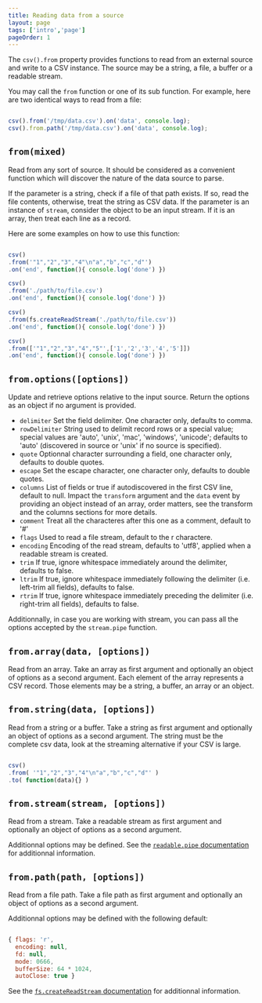 ```yaml
---
title: Reading data from a source
layout: page
tags: ['intro','page']
pageOrder: 1
---
```


The `csv().from` property provides functions to read from an external 
source and write to a CSV instance. The source may be a string, a file, 
a buffer or a readable stream.   

You may call the `from` function or one of its sub function. For example, 
here are two identical ways to read from a file:

```javascript

csv().from('/tmp/data.csv').on('data', console.log);
csv().from.path('/tmp/data.csv').on('data', console.log);
```


<a name="from"></a>
`from(mixed)`
-------------

Read from any sort of source. It should be considered as a convenient function which 
will discover the nature of the data source to parse.   

If the parameter is a string, check if a file of that path exists. If so, read the file contents,
otherwise, treat the string as CSV data. If the parameter is an instance of `stream`, consider the
object to be an input stream. If it is an array, then treat each line as a record.   

Here are some examples on how to use this function:

```javascript

csv()
.from('"1","2","3","4"\n"a","b","c","d"')
.on('end', function(){ console.log('done') })

csv()
.from('./path/to/file.csv')
.on('end', function(){ console.log('done') })

csv()
.from(fs.createReadStream('./path/to/file.csv'))
.on('end', function(){ console.log('done') })

csv()
.from(['"1","2","3","4","5"',['1','2','3','4','5']])
.on('end', function(){ console.log('done') })
```



<a name="from.options"></a>
`from.options([options])`
-------------------------

Update and retrieve options relative to the input source. Return 
the options as an object if no argument is provided.

*   `delimiter`     Set the field delimiter. One character only, defaults to comma.
*   `rowDelimiter`  String used to delimit record rows or a special value; special values are 'auto', 'unix', 'mac', 'windows', 'unicode'; defaults to 'auto' (discovered in source or 'unix' if no source is specified).
*   `quote`         Optionnal character surrounding a field, one character only, defaults to double quotes.
*   `escape`        Set the escape character, one character only, defaults to double quotes.
*   `columns`       List of fields or true if autodiscovered in the first CSV line, default to null. Impact the `transform` argument and the `data` event by providing an object instead of an array, order matters, see the transform and the columns sections for more details.
*   `comment`       Treat all the characteres after this one as a comment, default to '#'
*   `flags`         Used to read a file stream, default to the r charactere.
*   `encoding`      Encoding of the read stream, defaults to 'utf8', applied when a readable stream is created.
*   `trim`          If true, ignore whitespace immediately around the delimiter, defaults to false.
*   `ltrim`         If true, ignore whitespace immediately following the delimiter (i.e. left-trim all fields), defaults to false.
*   `rtrim`         If true, ignore whitespace immediately preceding the delimiter (i.e. right-trim all fields), defaults to false.

Additionnally, in case you are working with stream, you can pass all 
the options accepted by the `stream.pipe` function.


<a name="from.array"></a>
`from.array(data, [options])`
------------------------------

Read from an array. Take an array as first argument and optionally 
an object of options as a second argument. Each element of the array 
represents a CSV record. Those elements may be a string, a buffer, an
array or an object.


<a name="from.string"></a>
`from.string(data, [options])`
-------------------------------

Read from a string or a buffer. Take a string as first argument and 
optionally an object of options as a second argument. The string 
must be the complete csv data, look at the streaming alternative if your 
CSV is large.

```javascript

csv()
.from( '"1","2","3","4"\n"a","b","c","d"' )
.to( function(data){} )
```



<a name="from.stream"></a>
`from.stream(stream, [options])`
--------------------------------

Read from a stream. Take a readable stream as first argument and optionally 
an object of options as a second argument.

Additionnal options may be defined. See the [`readable.pipe` 
documentation][srpdo] for additionnal information.

[srpdo]: http://www.nodejs.org/api/stream.html#stream_readable_pipe_destination_options


<a name="from.path"></a>
`from.path(path, [options])`
----------------------------

Read from a file path. Take a file path as first argument and optionally an object 
of options as a second argument.

Additionnal options may be defined with the following default:

```javascript

{ flags: 'r',
  encoding: null,
  fd: null,
  mode: 0666,
  bufferSize: 64 * 1024,
  autoClose: true }

```

See the [`fs.createReadStream` documentation][fscpo] for additionnal information.

[fscpo]: http://www.nodejs.org/api/fs.html#fs_fs_createreadstream_path_options

